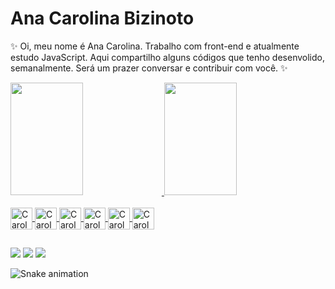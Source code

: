 # Ana Carolina Bizinoto

✨ 
Oi, meu nome é Ana Carolina.
Trabalho com front-end e
atualmente estudo JavaScript.
Aqui compartilho alguns códigos que tenho desenvolido, semanalmente.
Será um prazer conversar e contribuir com você.
✨

<div align="left">
  <a href="https://github.com/anacarolbizinoto">
  <img height="180em" width="48%" src="https://github-readme-stats.vercel.app/api?username=anacarolbizinoto&show_icons=true&theme=buefy&include_all_commits=true&count_private=true">
  <img height="180em" width="48%" src="https://github-readme-stats.vercel.app/api/top-langs/?username=anacarolbizinoto&layout=compact&langs_count=7&theme=buefy">
</div>
  
<div style="display: inline_block"><br>
     <img align="center" alt="Carol-HTML" height="35" src="https://cdn.jsdelivr.net/gh/devicons/devicon/icons/html5/html5-original-wordmark.svg">
     <img align="center" alt="Carol-CSS" height="35" src="https://cdn.jsdelivr.net/gh/devicons/devicon/icons/css3/css3-original-wordmark.svg">
     <img align="center" alt="Carol-JS" height="35" src="https://cdn.jsdelivr.net/gh/devicons/devicon/icons/javascript/javascript-original.svg">
     <img align="center" alt="Carol-Git" height="35" src="https://cdn.jsdelivr.net/gh/devicons/devicon/icons/git/git-original.svg">
     <img align="center" alt="Carol-GitHub" height="35" src="https://cdn.jsdelivr.net/gh/devicons/devicon/icons/github/github-original-wordmark.svg">
     <img align="center" alt="Carol-VSCode" height="35" src="https://cdn.jsdelivr.net/gh/devicons/devicon/icons/vscode/vscode-original-wordmark.svg">
          
</div>
  
  ##
  
<div> 
  <a href="https://discord.gg/VvZMKtC6" target="_blank"><img src="https://img.shields.io/badge/Discord-7289DA?style=for-the-badge&logo=discord&logoColor=white" target="_blank"></a> 
  <a href = "mailto:dev.carolbizinoto@gmail.com"><img src="https://img.shields.io/badge/Gmail-D14836?style=for-the-badge&logo=gmail&logoColor=white" target="_blank"></a>
  <a href="https://www.linkedin.com/in/ana-carolina-bizinoto/" target="_blank"><img src="https://img.shields.io/badge/-LinkedIn-%230077B5?style=for-the-badge&logo=linkedin&logoColor=white" target="_blank"></a> 
  
  ![Snake animation](https://github.com/anacarolbizinoto/anacarolbizinoto/blob/output/github-contribution-grid-snake.svg)
  
   </div>
